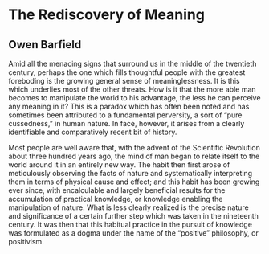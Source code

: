 # The Rediscovery of Meaning
## Owen Barfield

Amid all the menacing signs that surround us in the middle of the twentieth century, perhaps the one which fills thoughtful people with the greatest foreboding is the growing general sense of meaninglessness. It is this which underlies most of the other threats. How is it that the more able man becomes to manipulate the world to his advantage, the less he can perceive any meaning in it? This is a paradox which has often been noted and has sometimes been attributed to a fundamental perversity, a sort of “pure cussedness,” in human nature. In face, however, it arises from a clearly identifiable and comparatively recent bit of history.

Most people are well aware that, with the advent of the Scientific Revolution about three hundred years ago, the mind of man began to relate itself to the world around it in an entirely new way. The habit then first arose of meticulously observing the facts of nature and systematically interpreting them in terms of physical cause and effect; and this habit has been growing ever since, with encalculable and largely beneficial results for the accumulation of practical knowledge, or knowledge enabling the manipulation of nature. What is less clearly realized is the precise nature and significance of a certain further step which was taken in the nineteenth century. It was then that this habitual practice in the pursuit of knowledge was formulated as a dogma under the name of the “positive” philosophy, or positivism.
